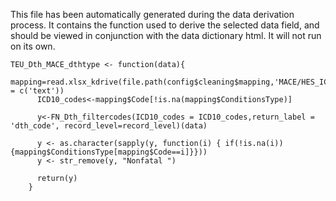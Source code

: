 This file has been automatically generated during the data derivation process.
It contains the function used to derive the selected data field, and should be viewed in conjunction with the data dictionary html.
It will not run on its own.


```
TEU_Dth_MACE_dthtype <- function(data){
      mapping=read.xlsx_kdrive(file.path(config$cleaning$mapping,'MACE/HES_ICD10_Mapping_20210128.xlsx'),col_types = c('text'))
      ICD10_codes<-mapping$Code[!is.na(mapping$ConditionsType)]
      
      y<-FN_Dth_filtercodes(ICD10_codes = ICD10_codes,return_label = 'dth_code', record_level=record_level)(data)

      y <- as.character(sapply(y, function(i) { if(!is.na(i)){mapping$ConditionsType[mapping$Code==i]}}))
      y <- str_remove(y, "Nonfatal ")
      
      return(y)
    }
```


